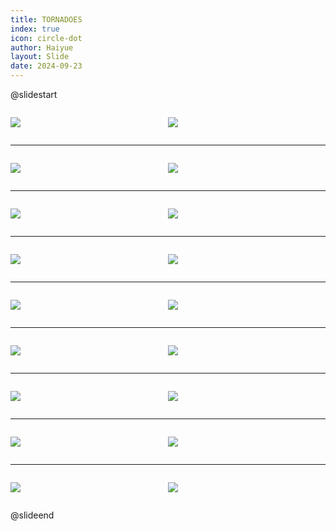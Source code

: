 ```yaml
---
title: TORNADOES
index: true
icon: circle-dot
author: Haiyue
layout: Slide
date: 2024-09-23
---
```

 
@slidestart

<div style="display:flex">
<div style="flex:1">

![](https://raw.githubusercontent.com/yclord/reading/refs/heads/master/english/Level-M/TORNADOES/001.webp)
</div>
<div style="flex:1">

![](https://raw.githubusercontent.com/yclord/reading/refs/heads/master/english/Level-M/TORNADOES/002.webp)
</div>
</div>

---

<div style="display:flex">
<div style="flex:1">

![](https://raw.githubusercontent.com/yclord/reading/refs/heads/master/english/Level-M/TORNADOES/003.webp)
</div>
<div style="flex:1">

![](https://raw.githubusercontent.com/yclord/reading/refs/heads/master/english/Level-M/TORNADOES/004.webp)
</div>
</div>

---

<div style="display:flex">
<div style="flex:1">

![](https://raw.githubusercontent.com/yclord/reading/refs/heads/master/english/Level-M/TORNADOES/005.webp)
</div>
<div style="flex:1">

![](https://raw.githubusercontent.com/yclord/reading/refs/heads/master/english/Level-M/TORNADOES/006.webp)
</div>
</div>

---

<div style="display:flex">
<div style="flex:1">

![](https://raw.githubusercontent.com/yclord/reading/refs/heads/master/english/Level-M/TORNADOES/007.webp)
</div>
<div style="flex:1">

![](https://raw.githubusercontent.com/yclord/reading/refs/heads/master/english/Level-M/TORNADOES/008.webp)
</div>
</div>

---

<div style="display:flex">
<div style="flex:1">

![](https://raw.githubusercontent.com/yclord/reading/refs/heads/master/english/Level-M/TORNADOES/009.webp)
</div>
<div style="flex:1">

![](https://raw.githubusercontent.com/yclord/reading/refs/heads/master/english/Level-M/TORNADOES/010.webp)
</div>
</div>

---

<div style="display:flex">
<div style="flex:1">

![](https://raw.githubusercontent.com/yclord/reading/refs/heads/master/english/Level-M/TORNADOES/011.webp)
</div>
<div style="flex:1">

![](https://raw.githubusercontent.com/yclord/reading/refs/heads/master/english/Level-M/TORNADOES/012.webp)
</div>
</div>

---

<div style="display:flex">
<div style="flex:1">

![](https://raw.githubusercontent.com/yclord/reading/refs/heads/master/english/Level-M/TORNADOES/013.webp)
</div>
<div style="flex:1">

![](https://raw.githubusercontent.com/yclord/reading/refs/heads/master/english/Level-M/TORNADOES/014.webp)
</div>
</div>

---

<div style="display:flex">
<div style="flex:1">

![](https://raw.githubusercontent.com/yclord/reading/refs/heads/master/english/Level-M/TORNADOES/015.webp)
</div>
<div style="flex:1">

![](https://raw.githubusercontent.com/yclord/reading/refs/heads/master/english/Level-M/TORNADOES/016.webp)
</div>
</div>

---

<div style="display:flex">
<div style="flex:1">

![](https://raw.githubusercontent.com/yclord/reading/refs/heads/master/english/Level-M/TORNADOES/017.webp)
</div>
<div style="flex:1">

![](https://raw.githubusercontent.com/yclord/reading/refs/heads/master/english/Level-M/TORNADOES/018.webp)
</div>
</div>

@slideend